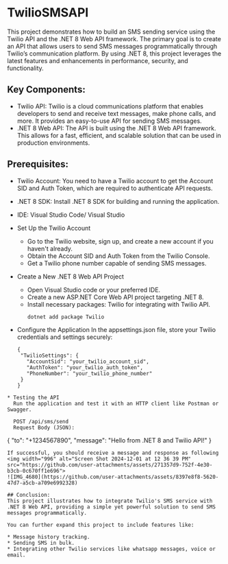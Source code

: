 # TwilioSMSAPI
This project demonstrates how to build an SMS sending service using the Twilio API and the .NET 8 Web API framework. The primary goal is to create an API that allows users to
send SMS messages programmatically through Twilio’s communication platform. By using .NET 8, this project leverages the latest features and enhancements in performance, security, 
and functionality.

## Key Components:
* Twilio API: Twilio is a cloud communications platform that enables developers to send and receive text messages, make phone calls, and more. It provides an easy-to-use
  API for sending SMS messages.
* .NET 8 Web API: The API is built using the .NET 8 Web API framework. This allows for a fast, efficient, and scalable solution that can be used in production environments.

## Prerequisites:
* Twilio Account: You need to have a Twilio account to get the Account SID and Auth Token, which are required to authenticate API requests.
* .NET 8 SDK: Install .NET 8 SDK for building and running the application.
* IDE: Visual Studio Code/ Visual Studio

* Set Up the Twilio Account
   - Go to the Twilio website, sign up, and create a new account if you haven't already.
   - Obtain the Account SID and Auth Token from the Twilio Console.
   - Get a Twilio phone number capable of sending SMS messages.

* Create a New .NET 8 Web API Project
   - Open Visual Studio code or your preferred IDE.
   - Create a new ASP.NET Core Web API project targeting .NET 8.
   - Install necessary packages:
      Twilio for integrating with Twilio API.
     ```
     dotnet add package Twilio
     ```
* Configure the Application
   In the appsettings.json file, store your Twilio credentials and settings securely:
   ```
   {
    "TwilioSettings": {
      "AccountSid": "your_twilio_account_sid",
      "AuthToken": "your_twilio_auth_token",
      "PhoneNumber": "your_twilio_phone_number"
    }
  }
```
* Testing the API
  Run the application and test it with an HTTP client like Postman or Swagger.

  POST /api/sms/send
  Request Body (JSON):
  ```
  {
    "to": "+1234567890",
    "message": "Hello from .NET 8 and Twilio API!"
  }
  ```
 If successful, you should receive a message and response as following
<img width="996" alt="Screen Shot 2024-12-01 at 12 36 39 PM" src="https://github.com/user-attachments/assets/271357d9-752f-4e30-b3cb-0c670ff1e696">
![IMG_4680](https://github.com/user-attachments/assets/8397e8f8-5620-47d7-a5cb-a709e6992328)

## Conclusion:
This project illustrates how to integrate Twilio's SMS service with .NET 8 Web API, providing a simple yet powerful solution to send SMS messages programmatically. 

You can further expand this project to include features like:

* Message history tracking.
* Sending SMS in bulk.
* Integrating other Twilio services like whatsapp messages, voice or email.

